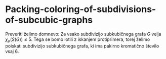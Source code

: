 # Packing-coloring-of-subdivisions-of-subcubic-graphs
Preveriti  želimo domnevo: Za vsako subdivizijo subkubičnega grafa $G$ velja $\chi_\rho(S(G)) \leq 5$. Tega se bomo lotili z iskanjem protiprimera, torej želimo poiskati subdivizijo subkubičnega grafa, ki ima pakirno kromatično število vsaj 6.
